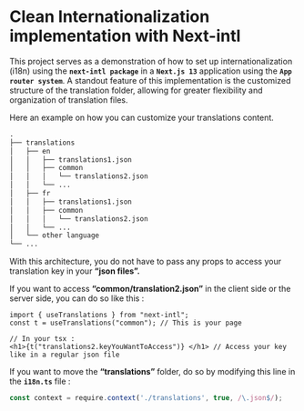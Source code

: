# Clean Internationalization implementation with Next-intl

This project serves as a demonstration of how to set up internationalization (i18n) using the **`next-intl package`**  in a **`Next.js 13`** application using the **`App router system`**. A standout feature of this implementation is the customized structure of the translation folder, allowing for greater flexibility and organization of translation files.

Here an example on how you can customize your translations content.

```markdown
.
├── translations
│   ├── en
│   │   ├── translations1.json
│   │   ├── common
│   │   │   └── translations2.json
│   │   └── ...
│   ├── fr
│   │   ├── translations1.json
│   │   ├── common
│   │   │   └── translations2.json
│   │   └── ...
│   └── other language 
└── ...
```

With this architecture, you do not have to pass any props to access your translation key in your **“json files”.**

If you want to access **“common/translation2.json”** in the client side or the server side, you can do so like this :

```tsx
import { useTranslations } from "next-intl";
const t = useTranslations("common"); // This is your page

// In your tsx :
<h1>{t("translations2.keyYouWantToAccess")} </h1> // Access your key like in a regular json file
```


If you want to move the **“translations”** folder, do so by modifying this line in the **`i18n.ts`** file :

```ts
const context = require.context('./translations', true, /\.json$/);
```